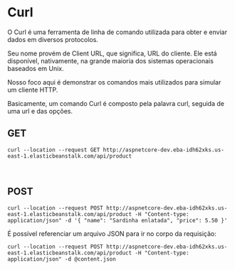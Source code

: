 
# Curl

O Curl é uma ferramenta de linha de comando utilizada para obter e enviar dados em diversos protocolos.

Seu nome provém de Client URL, que significa, URL do cliente. Ele está disponível, nativamente, na grande maioria dos sistemas operacionais baseados em Unix.

Nosso foco aqui é demonstrar os comandos mais utilizados para simular um cliente HTTP.  

Basicamente, um comando Curl é composto pela palavra curl, seguida de uma url e das opções.


## GET 
```
curl --location --request GET http://aspnetcore-dev.eba-idh62xks.us-east-1.elasticbeanstalk.com/api/product
```

<br>


## POST 
```
curl --location --request POST http://aspnetcore-dev.eba-idh62xks.us-east-1.elasticbeanstalk.com/api/product -H "Content-type: application/json" -d '{ "name": "Sardinha enlatada", "price": 5.50 }'
```


É possível referenciar um arquivo JSON para ir no corpo da requisição:
```
curl --location --request POST http://aspnetcore-dev.eba-idh62xks.us-east-1.elasticbeanstalk.com/api/product -H "Content-type: application/json" -d @content.json
```

